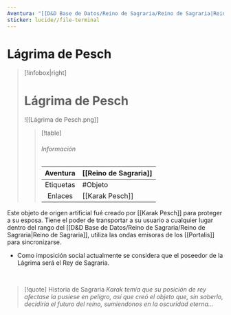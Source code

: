 ```yaml
---
Aventura: "[[D&D Base de Datos/Reino de Sagraria/Reino de Sagraria|Reino de Sagraria]]"
sticker: lucide//file-terminal
---
```

# Lágrima de Pesch
>[!infobox|right]
># Lágrima de Pesch
>![[Lágrima de Pesch.png]]
>> [!table]
>> ###### Información
>>| Aventura | [[Reino de Sagraria]] |
>>|:---:|:---|
>>| Etiquetas | #Objeto |
>>| Enlaces | [[Karak Pesch]] |

Este objeto de origen artificial fué creado por [[Karak Pesch]] para proteger a su esposa. Tiene el poder de transportar a su usuario a cualquier lugar dentro del rango del [[D&D Base de Datos/Reino de Sagraria/Reino de Sagraria|Reino de Sagraria]], utiliza las ondas emisoras de los [[Portalis]] para sincronizarse.

* Como imposición social actualmente se considera que el poseedor de la Lágrima será el Rey de Sagraria.

<br/>

>[!quote] Historia de Sagraria
*Karak temía que su posición de rey afectase la pusiese en peligro, así que creó el objeto que, sin saberlo, decidiría el futuro del reino, sumiendonos en la oscuridad eterna...*

